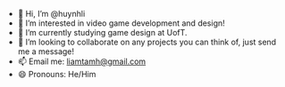 - 👋 Hi, I’m @huynhli
- 👀 I’m interested in video game development and design!
- 🌱 I’m currently studying game design at UofT.
- 💞️ I’m looking to collaborate on any projects you can think of, just send me a message!
- 📫 Email me: liamtamh@gmail.com
- 😄 Pronouns: He/Him

<!---
huynhli/huynhli is a ✨ special ✨ repository because its `README.md` (this file) appears on your GitHub profile.
You can click the Preview link to take a look at your changes.
--->
